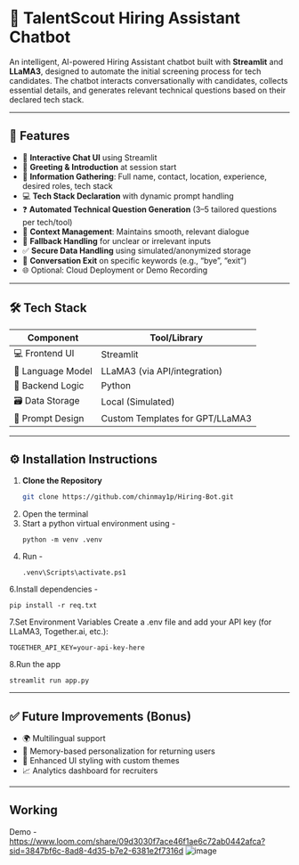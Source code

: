 # 🤖 TalentScout Hiring Assistant Chatbot

An intelligent, AI-powered Hiring Assistant chatbot built with **Streamlit** and **LLaMA3**, designed to automate the initial screening process for tech candidates. The chatbot interacts conversationally with candidates, collects essential details, and generates relevant technical questions based on their declared tech stack.

---

## 🧠 Features

- 🔹 **Interactive Chat UI** using Streamlit
- 👋 **Greeting & Introduction** at session start
- 📝 **Information Gathering**: Full name, contact, location, experience, desired roles, tech stack
- 💻 **Tech Stack Declaration** with dynamic prompt handling
- ❓ **Automated Technical Question Generation** (3–5 tailored questions per tech/tool)
- 🧵 **Context Management**: Maintains smooth, relevant dialogue
- 🧯 **Fallback Handling** for unclear or irrelevant inputs
- ✅ **Secure Data Handling** using simulated/anonymized storage
- 🙋 **Conversation Exit** on specific keywords (e.g., “bye”, “exit”)
- 🌐 Optional: Cloud Deployment or Demo Recording

---

## 🛠 Tech Stack

| Component             | Tool/Library         |
|----------------------|----------------------|
| 💻 Frontend UI        | Streamlit             |
| 🧠 Language Model     | LLaMA3 (via API/integration) |
| 🔧 Backend Logic      | Python                |
| 🗃️ Data Storage        | Local (Simulated) |
| 📜 Prompt Design      | Custom Templates for GPT/LLaMA3 |

---

## ⚙️ Installation Instructions

1. **Clone the Repository**
    ```bash
    git clone https://github.com/chinmay1p/Hiring-Bot.git
    ```
2. Open the terminal
3. Start a python virtual environment using -
   ```
   python -m venv .venv
   ```
5. Run -
   ```
   .venv\Scripts\activate.ps1
   ```
6.Install dependencies -
   ``` 
  pip install -r req.txt
   ```
7.Set Environment Variables
Create a .env file and add your API key (for LLaMA3, Together.ai, etc.):
```
TOGETHER_API_KEY=your-api-key-here
```
8.Run the app
```
streamlit run app.py
```

---

## ✅ Future Improvements (Bonus)
- 🌍 Multilingual support
- 🧠 Memory-based personalization for returning users
- 🎨 Enhanced UI styling with custom themes
- 📈 Analytics dashboard for recruiters

---

## Working
Demo - https://www.loom.com/share/09d3030f7ace46f1ae6c72ab0442afca?sid=3847bf6c-8ad8-4d35-b7e2-6381e2f7316d
![image](https://github.com/user-attachments/assets/9d1e707c-c983-4c7b-ac16-cbf6563b46dc)


